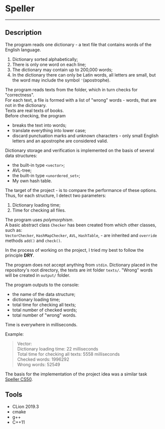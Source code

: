 # Speller

-------------------------------

## Description

The program reads one dictionary - a text file that contains words of the English language.
 1. Dictionary sorted alphabetically;
 2. There is only one word on each line;
 3. The dictionary may contain up to 200,000 words;
 4. In the dictionary there can only be Latin words, all letters are small,
    but the word may include the symbol `'`(apostrophe).

The program reads texts from the folder, which in turn checks for "correctness".   
For each text, a file is formed with a list of "wrong" words - words, that are not in the dictionary.  
Texts are real texts of books.  
Before checking, the program 
 - breaks the text into words;
 - translate everything into lower case;
 - discard punctuation marks and unknown characters - only small English letters and an apostrophe are considered valid.

Dictionary storage and verification is implemented on the basis of several data structures: 
 - the built-in type `<vector>`;
 - AVL-tree;
 - the built-in type `<unordered_set>`;
 - My own hash table.
 
 The target of the project - is to compare the performance of these options.  
 Thus, for each structure, I detect two parameters: 
 1. Dictionary loading time;
 2. Time for checking all files.

The program uses *polymorphism*.   
A basic abstract class `Checker` has been created from which other classes, such as:  
`VectorChecker`, `HashMapChecker`, `AVL`, `HashTable`, - are inherited and `override` methods `add()` and `check()`.

In the process of working on the project, I tried my best to follow the principle **DRY**.

The program does not accept anything from `stdin`. 
Dictionary placed in the repository's root directory, the texts are int folder `texts/`. "Wrong" words will be created in `output/` folder.

The program outputs to the console:

- the name of the data structure;
- dictionary loading time;
- total time for checking all texts;
- total number of checked words;
- total number of "wrong" words.

Time is everywhere in milliseconds.

Example:

> Vector:  
Dictionary loading time: 22 milliseconds  
Total time for checking all texts: 5558 milliseconds  
Checked words: 1996292  
Wrong words: 52549

The basis for the implementation of the project idea was a similar task [Speller CS50](https://cs50.harvard.edu/x/2020/psets/5/speller/).

## Tools

- CLion 2019.3
- cmake
- g++
- C++11